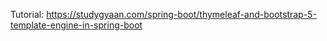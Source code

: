 Tutorial: https://studygyaan.com/spring-boot/thymeleaf-and-bootstrap-5-template-engine-in-spring-boot
